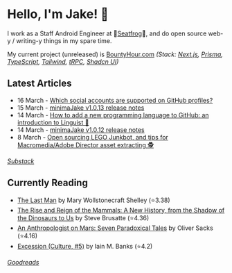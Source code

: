   # Hello, I'm Jake! 👋

I work as a Staff Android Engineer at 🐸[Seatfrog](https://seatfrog.com/)🐸, and do open source web-y / writing-y things in my spare time. 

My current project (unreleased) is [BountyHour.com](https://bountyhour.com) *(Stack: [Next.js](https://nextjs.org/), [Prisma](https://www.prisma.io/), [TypeScript](https://www.typescriptlang.org/), [Tailwind](https://tailwindcss.com/), [tRPC](https://trpc.io/), [Shadcn UI](https://ui.shadcn.com/))*

## Latest Articles
<!-- feed start -->
- 16 March - [Which social accounts are supported on GitHub profiles?](/github-profile-supported-social-links/)
- 15 March - [minimaJake v1.0.13 release notes](/v1.0.13/)
- 14 March - [How to add a new programming language to GitHub: an introduction to Linguist 🔡](/adding-github-language-with-linguist/)
- 14 March - [minimaJake v1.0.12 release notes](/v1.0.12/)
- 8 March - [Open sourcing LEGO Junkbot, and tips for Macromedia/Adobe Director asset extracting 🕵️](/lego-junkbot-files-and-director-tips/)
<!-- feed end -->
*[Substack](https://jakeweeklee.substack.com)*

## Currently Reading
<!-- GOODREADS-LIST:START -->
- [The Last Man](https://www.goodreads.com/review/show/5625209475?utm_medium=api&utm_source=rss) by Mary Wollstonecraft Shelley (⭐️3.38)
- [The Rise and Reign of the Mammals: A New History, from the Shadow of the Dinosaurs to Us](https://www.goodreads.com/review/show/6282580167?utm_medium=api&utm_source=rss) by Steve Brusatte (⭐️4.36)
- [An Anthropologist on Mars: Seven Paradoxical Tales](https://www.goodreads.com/review/show/5640132005?utm_medium=api&utm_source=rss) by Oliver Sacks (⭐️4.16)
- [Excession (Culture, #5)](https://www.goodreads.com/review/show/6344685195?utm_medium=api&utm_source=rss) by Iain M. Banks (⭐️4.2)
<!-- GOODREADS-LIST:END -->
*[Goodreads](https://goodreads.com/jakesteam)*
